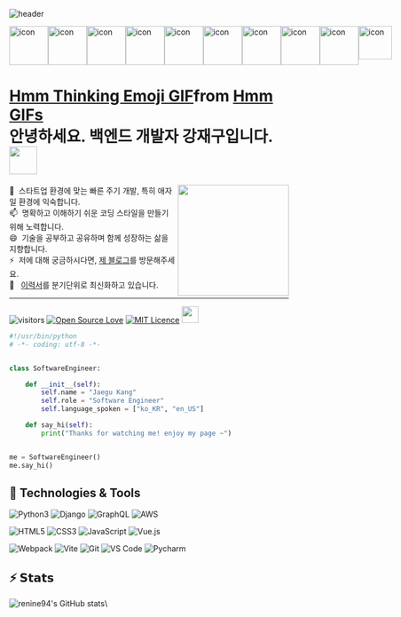 ![header](https://capsule-render.vercel.app/api?type=waving&&color=0:40e0d0,50:ff8c00,100:ff0080&height=300&section=header&text=Let's%20Grow%20Together!&fontSize=60&fontColor=FFF&animation=fadeIn&fontAlignY=42)

<!-- 움직이는 기술스택 아이콘 -->
<div style="display: flex; align-items: flex-start;">
<img src="https://techstack-generator.vercel.app/python-icon.svg" alt="icon" width="70" height="70" /><img src="https://techstack-generator.vercel.app/django-icon.svg" alt="icon" width="70" height="70" /><img src="https://techstack-generator.vercel.app/graphql-icon.svg" alt="icon" width="70" height="70" /><img src="https://techstack-generator.vercel.app/restapi-icon.svg" alt="icon" width="70" height="70" /><img src="https://techstack-generator.vercel.app/github-icon.svg" alt="icon" width="70" height="70" /><img src="https://techstack-generator.vercel.app/docker-icon.svg" alt="icon" width="70" height="70" /><img src="https://techstack-generator.vercel.app/aws-icon.svg" alt="icon" width="70" height="70" /><img src="https://techstack-generator.vercel.app/nginx-icon.svg" alt="icon" width="70" height="70" /><img src="https://techstack-generator.vercel.app/mysql-icon.svg" alt="icon" width="70" height="70" /><img src="https://camo.githubusercontent.com/c208789cfe0e64cd8e39a3ed1f7e7a04e26e18132bd0dcd510f42a17ac8a3984/68747470733a2f2f63646e342e69636f6e66696e6465722e636f6d2f646174612f69636f6e732f72656469732d322f313435312f556e7469746c65642d322d3531322e706e67" alt="icon" width="60px" />
</div>
    

<!-- 자기소개 페이지 -->
<h1>
    <!--
    <img src="https://raw.githubusercontent.com/iampavangandhi/iampavangandhi/master/gifs/Hi.gif" width="5px">      
    -->
    <div class="tenor-gif-embed" data-postid="10925325" data-share-method="host" data-aspect-ratio="1" data-width="100%"><a href="https://tenor.com/view/hmm-thinking-emoji-gif-10925325">Hmm Thinking Emoji GIF</a>from <a href="https://tenor.com/search/hmm-gifs">Hmm GIFs</a></div> <script type="text/javascript" async src="https://tenor.com/embed.js"></script>
        안녕하세요. 백엔드 개발자 강재구입니다.
    <img src="https://media.giphy.com/media/12oufCB0MyZ1Go/giphy.gif" width="50">
</h1>

<img align="right" src="https://media.giphy.com/media/M9gbBd9nbDrOTu1Mqx/giphy.gif" width="200" />

💬 &nbsp;스타트업 환경에 맞는 빠른 주기 개발, 특히 애자일 환경에 익숙합니다.\
📫 &nbsp;명확하고 이해하기 쉬운 코딩 스타일을 만들기 위해 노력합니다.\
😄 &nbsp;기술을 공부하고 공유하며 함께 성장하는 삶을 지향합니다.\
⚡ &nbsp;저에 대해 궁금하시다면, <a href="https://renine94.github.io" target="_blank">제 블로그</a>를 방문해주세요.\
📃 &nbsp; <a href="https://renine94.notion.site/Backend-Developer-Resume-7159b7904a8c4f8ba0a99352104228eb" target="_blank">이력서</a>를 분기단위로 최신화하고 있습니다.


---

![visitors](https://visitor-badge.laobi.icu/badge?page_id=94incheon)
[![Open Source Love](https://badges.frapsoft.com/os/v1/open-source.svg?v=102)](https://github.com/ellerbrock/open-source-badge/)
[![MIT Licence](https://badges.frapsoft.com/os/mit/mit.svg?v=103)](https://opensource.org/licenses/mit-license.php)
<img src="https://emojis.slackmojis.com/emojis/images/1531849430/4246/blob-sunglasses.gif?1531849430" width="30"/>

```python
#!/usr/bin/python
# -*- coding: utf-8 -*-


class SoftwareEngineer:

    def __init__(self):
        self.name = "Jaegu Kang"
        self.role = "Software Engineer"
        self.language_spoken = ["ko_KR", "en_US"]

    def say_hi(self):
        print("Thanks for watching me! enjoy my page ~")


me = SoftwareEngineer()
me.say_hi()
```

## 🔧 Technologies & Tools
<!-- 
<이미지 로고>
https://simpleicons.org/

<뱃지>
https://img.shields.io/badge/<LABEL>-<MESSAGE>-<COLOR>?logo=<LOGO_NAME>&logoColor=<COLOR>
https://img.shields.io/badge/logo-test-blue?logo=facebook&logoColor=white
-->
![Python3](https://img.shields.io/badge/-python-yellow?logo=python&logoColor=white)
![Django](https://img.shields.io/badge/-Django-green?logo=django&logoColor=white)
![GraphQL](https://img.shields.io/badge/-GraphQL-purple?logo=graphql&logoColor=white)
![AWS](https://img.shields.io/badge/-AWS-orange?logo=Amazon%20AWS&logoColor=white)

![HTML5](https://img.shields.io/badge/-HTML5-%23E44D27?style=flat-square&logo=html5&logoColor=ffffff)
![CSS3](https://img.shields.io/badge/-CSS3-%231572B6?style=flat-square&logo=css3)
![JavaScript](https://img.shields.io/badge/-JavaScript-%23F7DF1C?style=flat-square&logo=javascript&logoColor=000000&labelColor=%23F7DF1C&color=%23FFCE5A)
![Vue.js](https://img.shields.io/badge/-Vue.js-%232c3e50?style=flat-square&logo=vuedotjs)

![Webpack](https://img.shields.io/badge/-Webpack-%232C3A42?style=flat-square&logo=webpack)
![Vite](https://img.shields.io/badge/-Vite-%23646CFF?style=flat-square&logo=vite&logoColor=ffffff)
![Git](https://img.shields.io/badge/-Git-%23F05032?style=flat-square&logo=git&logoColor=%23ffffff)
![VS Code](https://img.shields.io/badge/-VSCode-%23007ACC?style=flat-square&logo=visual-studio-code)
![Pycharm](https://img.shields.io/badge/-Pycharm-black?style=flat-square&logo=pycharm)

## ⚡️ 𝗦𝘁𝗮𝘁𝘀
<!-- 
![renine94's github stats](https://github-readme-stats.vercel.app/api?username=renine94&show_icons=true&theme=dracula)

[![Top Langs](https://github-readme-stats.vercel.app/api/top-langs/?username=renine94&langs_count=5&theme=radical&layout=compact&hide=java,html)](https://github.com/renine94/github-readme-stats)
-->

![renine94's GitHub stats](https://github-readme-stats.vercel.app/api?username=renine94&theme=radical&show_icons=true&count_private=true&include_all_commits=true)\
